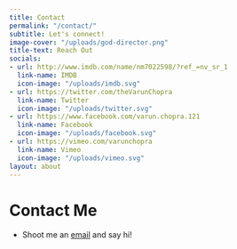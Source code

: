 ```yaml
---
title: Contact
permalink: "/contact/"
subtitle: Let's connect!
image-cover: "/uploads/god-director.png"
title-text: Reach Out
socials:
- url: http://www.imdb.com/name/nm7022598/?ref_=nv_sr_1
  link-name: IMDB
  icon-image: "/uploads/imdb.svg"
- url: https://twitter.com/theVarunChopra
  link-name: Twitter
  icon-image: "/uploads/twitter.svg"
- url: https://www.facebook.com/varun.chopra.121
  link-name: Facebook
  icon-image: "/uploads/facebook.svg"
- url: https://vimeo.com/varunchopra
  link-name: Vimeo
  icon-image: "/uploads/vimeo.svg"
layout: about
---
```


# Contact Me

- Shoot me an [email](mailto:varun0693@gmail.com) and say hi!
